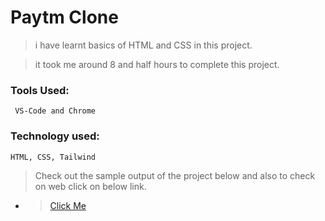 # Paytm Clone

> i have learnt basics of HTML and CSS in this project.

> it took me around 8 and half hours to complete this project.

### Tools Used:

     VS-Code and Chrome

### Technology used:

    HTML, CSS, Tailwind

> Check out the sample output of the project below and also to check on web click on below link.

- > [Click Me](https://beautiful-conkies-659fac.netlify.app)

